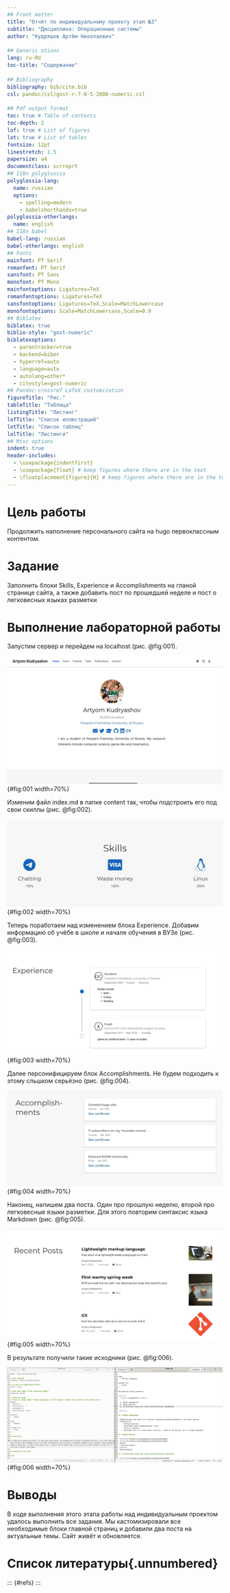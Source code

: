 ```yaml
---
## Front matter
title: "Отчёт по индивидуальному проекту этап №3"
subtitle: "Дисциплина: Операционные системы"
author: "Кудряшов Артём Николаевич"

## Generic otions
lang: ru-RU
toc-title: "Содержание"

## Bibliography
bibliography: bib/cite.bib
csl: pandoc/csl/gost-r-7-0-5-2008-numeric.csl

## Pdf output format
toc: true # Table of contents
toc-depth: 2
lof: true # List of figures
lot: true # List of tables
fontsize: 12pt
linestretch: 1.5
papersize: a4
documentclass: scrreprt
## I18n polyglossia
polyglossia-lang:
  name: russian
  options:
	- spelling=modern
	- babelshorthands=true
polyglossia-otherlangs:
  name: english
## I18n babel
babel-lang: russian
babel-otherlangs: english
## Fonts
mainfont: PT Serif
romanfont: PT Serif
sansfont: PT Sans
monofont: PT Mono
mainfontoptions: Ligatures=TeX
romanfontoptions: Ligatures=TeX
sansfontoptions: Ligatures=TeX,Scale=MatchLowercase
monofontoptions: Scale=MatchLowercase,Scale=0.9
## Biblatex
biblatex: true
biblio-style: "gost-numeric"
biblatexoptions:
  - parentracker=true
  - backend=biber
  - hyperref=auto
  - language=auto
  - autolang=other*
  - citestyle=gost-numeric
## Pandoc-crossref LaTeX customization
figureTitle: "Рис."
tableTitle: "Таблица"
listingTitle: "Листинг"
lofTitle: "Список иллюстраций"
lotTitle: "Список таблиц"
lolTitle: "Листинги"
## Misc options
indent: true
header-includes:
  - \usepackage{indentfirst}
  - \usepackage{float} # keep figures where there are in the text
  - \floatplacement{figure}{H} # keep figures where there are in the text
---
```


# Цель работы

Продолжить наполнение персонального сайта на hugo первоклассным контентом.

# Задание

Заполнить блоки Skills, Experience и Accomplishments на гланой странице сайта, а также добавить пост по прошедшей неделе и пост о легковесных языках разметки

# Выполнение лабораторной работы

Запустим сервер и перейдем на localhost (рис. @fig:001).

![Зайдём на localhost](image/1.jpg){#fig:001 width=70%}

Изменим файл index.md в папке content так, чтобы подстроить его под свои скиллы (рис. @fig:002).

![Изменение блока Skills](image/2.jpg){#fig:002 width=70%}

Теперь поработаем над изменением блока Experience. Добавим информацию об учёбе в школе и начале обучения в ВУЗе (рис. @fig:003).

![Изменение блока Experience](image/3.jpg){#fig:003 width=70%}

Далее персонифицируем блок Accomplishments. Не будем подходить к этому сльшком серьёзно (рис. @fig:004).

![Изменение блока Accomplishments](image/4.jpg){#fig:004 width=70%}

Наконец, напишем два поста. Один про прошлую неделю, второй про легковесные языки разметки. Для этого повторим синтаксис языка Markdown (рис. @fig:005).

![Два новых поста](image/5.jpg){#fig:005 width=70%}

В результате получили такие исходники (рис. @fig:006).

![Исходники двух постов](image/6.jpg){#fig:006 width=70%}

# Выводы

В ходе выполнения этого этапа работы над индивидуальным проектом удалось выполнить все задания. Мы кастомизировали все необходимые блоки главной страниц и добавили два поста на актуальные темы. Сайт живёт и обновляется.

# Список литературы{.unnumbered}

::: {#refs}
:::
